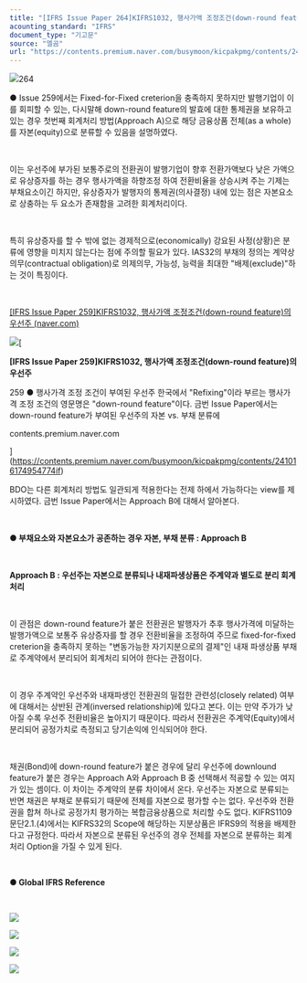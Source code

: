 ```yaml
---
title: "[IFRS Issue Paper 264]KIFRS1032, 행사가액 조정조건(down-round feature)의 우선주②"
acounting_standard: "IFRS"
document_type: "기고문"
source: "엘곰"
url: "https://contents.premium.naver.com/busymoon/kicpakpmg/contents/241017105135154ok"
---
```

![](https://n2.news.naver.com/l.gif?type=content)264

● Issue 259에서는 Fixed-for-Fixed creterion을 충족하지 못하지만 발행기업이 이를 회피할 수 있는, 다시말해 down-round feature의 발효에 대한 통제권을 보유하고 있는 경우 첫번째 회계처리 방법(Approach A)으로 해당 금융상품 전체(as a whole)를 자본(equity)으로 분류할 수 있음을 설명하였다.

​

이는 우선주에 부가된 보통주로의 전환권이 발행기업이 향후 전환가액보다 낮은 가액으로 유상증자를 하는 경우 행사가액을 하향조정 하여 전환비율을 상승시켜 주는 기제는 부채요소이긴 하지만, 유상증자가 발행자의 통제권(의사결정) 내에 있는 점은 자본요소로 상충하는 두 요소가 존재함을 고려한 회계처리이다.

​

특히 유상증자를 할 수 밖에 없는 경제적으로(economically) 강요된 사정(상황)은 분류에 영향을 미치지 않는다는 점에 주의할 필요가 있다. IAS32의 부채의 정의는 계약상 의무(contractual obligation)로 의제의무, 가능성, 능력을 최대한 "배제(exclude)"하는 것이 특징이다.

​

[\[IFRS Issue Paper 259\]KIFRS1032, 행사가액 조정조건(down-round feature)의 우선주 (naver.com)](https://contents.premium.naver.com/busymoon/kicpakpmg/contents/241016174954774if)

[![](https://dthumb-phinf.pstatic.net/?src=%22https%3A%2F%2Fscs-phinf.pstatic.net%2FMjAyNDEwMTZfMTA3%2FMDAxNzI5MDY0NDExNjQ1.5ucsxZEY7Q9zUtGifsbiJzrtdk-odCIt9cGgpfRVUQIg.JGn0p6YX2Xnk1YIK7LWs9z3uPQJo52pozyx7X2GMy30g.JPEG%2FIMG_20231125_140613_554.jpg%3Ftype%3Dw800%22&type=ff500_300)](https://contents.premium.naver.com/busymoon/kicpakpmg/contents/241016174954774if)[

**\[IFRS Issue Paper 259\]KIFRS1032, 행사가액 조정조건(down-round feature)의 우선주**

259 ● 행사가격 조정 조건이 부여된 우선주 한국에서 "Refixing"이라 부르는 행사가격 조정 조건의 영문명은 "down-round feature"이다. 금번 Issue Paper에서는 down-round feature가 부여된 우선주의 자본 vs. 부채 분류에

contents.premium.naver.com

](https://contents.premium.naver.com/busymoon/kicpakpmg/contents/241016174954774if)

BDO는 다른 회계처리 방법도 일관되게 적용한다는 전제 하에서 가능하다는 view를 제시하였다. 금번 Issue Paper에서는 Approach B에 대해서 알아본다.

​

**● 부채요소와 자본요소가 공존하는 경우 자본, 부채 분류 : Approach B**

**​**

**Approach B : 우선주는 자본으로 분류되나 내재파생상품은 주계약과 별도로 분리 회계처리**

​

이 관점은 down-round feature가 붙은 전환권은 발행자가 추후 행사가격에 미달하는 발행가액으로 보통주 유상증자를 할 경우 전환비율을 조정하여 주므로 fixed-for-fixed creterion을 충족하지 못하는 "변동가능한 자기지분으로의 결제"인 내재 파생상품 부채로 주계약에서 분리되어 회계처리 되어야 한다는 관점이다.

​

이 경우 주계약인 우선주와 내재파생인 전환권의 밀접한 관련성(closely related) 여부에 대해서는 상반된 관계(inversed relationship)에 있다고 본다. 이는 만약 주가가 낮아질 수록 우선주 전환비율은 높아지기 때문이다. 따라서 전환권은 주계약(Equity)에서 분리되어 공정가치로 측정되고 당기손익에 인식되어야 한다.

​

채권(Bond)에 down-round feature가 붙은 경우에 달리 우선주에 downlound feature가 붙은 경우는 Approach A와 Approach B 중 선택해서 적굥할 수 있는 여지가 있는 셈이다. 이 차이는 주계약의 분류 차이에서 온다. 우선주는 자본으로 분류되는 반면 채권은 부채로 분류되기 때문에 전체를 자본으로 평가할 수는 없다. 우선주와 전환권을 합쳐 하나로 공정가치 평가하는 복합금융상품으로 처리할 수도 없다. KIFRS1109 문단2.1.(4)에서는 KIFRS32의 Scope에 해당하는 지분상품은 IFRS9의 적용을 배제한다고 규정한다. 따라서 자본으로 분류된 우선주의 경우 전체를 자본으로 분류하는 회계처리 Option을 가질 수 있게 된다.

​

**● Global IFRS Reference**

**​**

![](https://scs-phinf.pstatic.net/MjAyNDEwMTdfOTMg/MDAxNzI5MTI5NDE0NDQ5.Y_Rqgz7zsqxMS0J_aMDJZhAIyUiVRhrZMrfKBUp55log._oNwZ8vcu0A4cNPaAs3Wy7tZ35Bms3ArYI8-PMBX3sEg.PNG/image.png?type=w800)

![](https://scs-phinf.pstatic.net/MjAyNDEwMTdfMjQ3/MDAxNzI5MTI5NDcxOTI0.FcCOq9JAtEIfjdFeMHGkQ_jXW8cjknhGVlIeQN7Hd8cg.ehkwQSWfnN5S_JHRZ3w-VGfd4cMLSKC4Lr-LQPBTHrUg.PNG/image.png?type=w800)

![](https://scs-phinf.pstatic.net/MjAyNDEwMTdfMjU4/MDAxNzI5MTI5NjEyNzk4.LjutogGWoCESO4wTiXJOlylHoCBKV22mthaIoNJ3Q_Ag.qnP25RgO-R3mrePCO0BSZ5x1XfcFrDQb0QAJNfKyOJcg.PNG/image.png?type=w800)

![](https://scs-phinf.pstatic.net/MjAyNDEwMTdfNzcg/MDAxNzI5MTI5NzQzMTky.iKAhni7l0iJHRq0OXp2HlyLUdvkefDuJDwnntD5X08Eg.CJtMP-ZMt71HRWcJ0lkzrWF6QqcZQvDApgDETa45sWgg.PNG/image.png?type=w800)

**​**